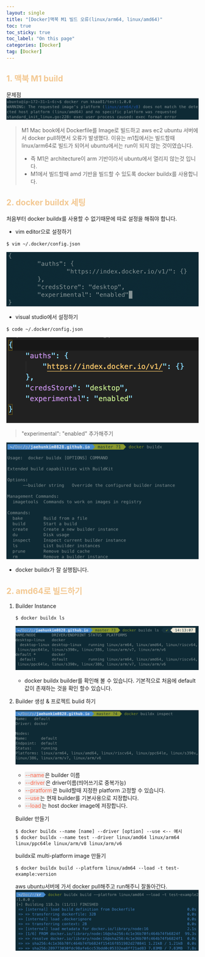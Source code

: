 ```yaml
---
layout: single
title: "[Docker]맥북 M1 빌드 오류(linux/arm64, linux/amd64)"
toc: true
toc_sticky: true
toc_label: "On this page"
categories: [Docker]
tag: [Docker]
---
```


## <span style="color: #F3C892">1. 맥북 M1 build</span>

문제점
![docker](/images/dockers/error.png)

> M1 Mac book에서 Dockerfile를 Image로 빌드하고 aws ec2 ubuntu 서버에서 docker pull하면서 오류가 발생했다. 이유는 m1칩에서는 빌드할때 linux/arm64로 빌드가 되어서 ubuntu에서는 run이 되지 않는 것이였습니다.
>
> - 즉 M1은 architecture이 arm 기반이라서 ubuntu에서 열리지 않는것 입니다.
> - M1에서 빌드할때 amd 기반을 빌드할 수 있도록 docker buildx를 사용합니다.

## <span style="color: #F3C892">2. docker buildx 세팅</span>

처음부터 docker buildx를 사용할 수 없기때문에 따로 설정을 해줘야 합니다.

- vim editor으로 설정하기

```
$ vim ~/.docker/config.json
```

![docker](/images/dockers/docker-config.png)

- visual studio에서 설정하기

```
$ code ~/.docker/config.json
```

![docker](/images/dockers/vscode-config.png)

> "experimental": "enabled" 추가해주기

![docker](/images/dockers/docker-buildx.png)

- docker buildx가 잘 실행됩니다.

## <span style="color: #F3C892">2. amd64로 빌드하기</span>

1. Builder Instance

   ```
   $ docker buildx ls
   ```

   ![docker](/images/dockers/docker-ls.png)

   - docker buildx builder를 확인해 볼 수 있습니다. 기본적으로 처음에 default값이 존재하는 것을 확인 할수 있습니다.

2. Builder 생성 & 프로젝트 bulid 하기

   ![docker](/images/dockers/inspect.png)

   - <span style='background-color: #EEEEEE; color: tomato; padding: 0 2px; border-radius: 3px' >--name</span>은 builder 이름
   - <span style='background-color: #EEEEEE; color: tomato; padding: 0 2px; border-radius: 3px' >--driver</span>은 driver이름(띄어쓰기로 중복가능)
   - <span style='background-color: #EEEEEE; color: tomato; padding: 0 2px; border-radius: 3px' >--pratform</span>은 build할때 지정한 platform 고정할 수 있습니다.
   - <span style='background-color: #EEEEEE; color: tomato; padding: 0 2px; border-radius: 3px' >--use</span>는 현재 builder를 기본사용으로 지정합니다.
   - <span style='background-color: #EEEEEE; color: tomato; padding: 0 2px; border-radius: 3px' >--load</span>는 host docker image에 저장합니다.

   Builder 만들기

   ```
   $ docker buildx --name [name] --driver [option] --use <-- 예시
   $ docker buildx --name test --driver linux/amd64 linux/arm64 linux/ppc64le linux/arm/v8 linux/arm/v6
   ```

   buildx로 multi-platform image 만들기

   ```
   $ docker buildx build --platform linux/adm64 --load -t test-example:version
   ```

   aws ubuntu서버에 가서 docker pull해주고 run해주니 잘돌아간다.
   ![build-start](/images/dockers/build-start.png)
